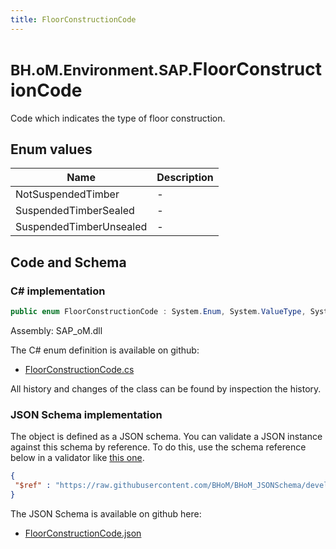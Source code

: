 ```yaml
---
title: FloorConstructionCode
---
```


# <small>BH.oM.Environment.SAP.</small>**FloorConstructionCode**

Code which indicates the type of floor construction.

## Enum values

| Name            | Description                                                    |
|-----------------|----------------------------------------------------------------|
| NotSuspendedTimber |  -  |
| SuspendedTimberSealed |  -  |
| SuspendedTimberUnsealed |  -  |


## Code and Schema

### C# implementation

``` C# title="C#"
public enum FloorConstructionCode : System.Enum, System.ValueType, System.IComparable, System.ISpanFormattable, System.IFormattable, System.IConvertible
```

Assembly: SAP_oM.dll

The C# enum definition is available on github:

- [FloorConstructionCode.cs](https://github.com/BHoM/SAP_Toolkit/blob/develop/SAP_oM/Enums\FloorConstructionCode.cs)

All history and changes of the class can be found by inspection the history.
### JSON Schema implementation

The object is defined as a JSON schema. You can validate a JSON instance against this schema by reference. To do this, use the schema reference below in a validator like [this one](https://www.jsonschemavalidator.net/).

``` json title="JSON Schema"
{
 "$ref" : "https://raw.githubusercontent.com/BHoM/BHoM_JSONSchema/develop/SAP_oM/SAP/FloorConstructionCode.json"
}
```

The JSON Schema is available on github here:

- [FloorConstructionCode.json](https://github.com/BHoM/BHoM_JSONSchema/blob/develop/SAP_oM/SAP/FloorConstructionCode.json)
